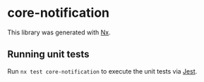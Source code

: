 # core-notification

This library was generated with [Nx](https://nx.dev).

## Running unit tests

Run `nx test core-notification` to execute the unit tests via [Jest](https://jestjs.io).
